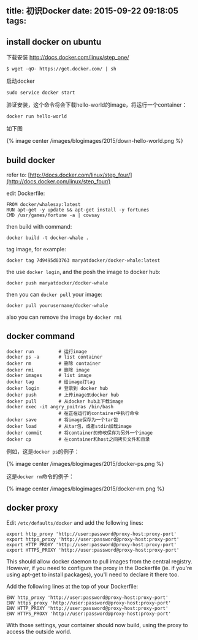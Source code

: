 title: 初识Docker
date: 2015-09-22 09:18:05
tags:
---

## install docker on ubuntu

下载安装
http://docs.docker.com/linux/step_one/

```
$ wget -qO- https://get.docker.com/ | sh
```

启动docker

	sudo service docker start

验证安装，这个命令将会下载hello-world的image，将运行一个container：

	docker run hello-world

<!-- more -->

如下图

{% image center /images/blogimages/2015/down-hello-world.png %}

## build docker

refer to: [http://docs.docker.com/linux/step_four/](http://docs.docker.com/linux/step_four/)

edit Dockerfile:

```
FROM docker/whalesay:latest
RUN apt-get -y update && apt-get install -y fortunes
CMD /usr/games/fortune -a | cowsay
```

then build with command:

```
docker build -t docker-whale .
```

tag image, for example:

```
docker tag 7d9495d03763 maryatdocker/docker-whale:latest
```

the use `docker login`, and the posh the image to docker hub:

```
docker push maryatdocker/docker-whale
```

then you can `docker pull` your image:

```
docker pull yourusername/docker-whale
```

also you can remove the image by `docker rmi`


## docker command

```
docker run         # 运行image
docker ps -a       # list container
docker rm          # 删除 container
docker rmi         # 删除 image
docker images      # list image
docker tag         # 给image打tag
docker login       # 登录到 docker hub
docker push        # 上传image到docker hub
docker pull        # 从docker hub上下载image
docker exec -it angry_poitras /bin/bash
				   # 在正在运行的container中执行命令
docker save        # 将image保存为一个tar包
docker load        # 从tar包，或者stdin加载image
docker commit      # 将container的修改保存为另外一个image
docker cp          # 在container和host之间拷贝文件和目录
```

例如，这是`docker ps`的例子：

{% image center /images/blogimages/2015/docker-ps.png %} 

这是`docker rm`命令的例子：

{% image center /images/blogimages/2015/docker-rm.png %}

## docker proxy


Edit `/etc/defaults/docker` and add the following lines:

```
export http_proxy 'http://user:password@proxy-host:proxy-port'
export https_proxy 'http://user:password@proxy-host:proxy-port'
export HTTP_PROXY 'http://user:password@proxy-host:proxy-port'
export HTTPS_PROXY 'http://user:password@proxy-host:proxy-port'
```

This should allow docker daemon to pull images from the central registry. However, if you need to configure the proxy in the Dockerfile (ie. if you're using apt-get to install packages), you'll need to declare it there too.

Add the following lines at the top of your Dockerfile:

```
ENV http_proxy 'http://user:password@proxy-host:proxy-port'
ENV https_proxy 'http://user:password@proxy-host:proxy-port'
ENV HTTP_PROXY 'http://user:password@proxy-host:proxy-port'
ENV HTTPS_PROXY 'http://user:password@proxy-host:proxy-port'
```

With those settings, your container should now build, using the proxy to access the outside world.

